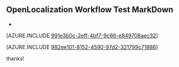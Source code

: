 ## OpenLocalization Workflow Test MarkDown
* 

[AZURE.INCLUDE [991e3b0c-2eff-4bf7-9c66-e849708aec32](calleeMd1.md)]



[AZURE.INCLUDE [982ee101-8152-4590-97d2-321799c71886](calleeMd2.md)]

 
thanks!